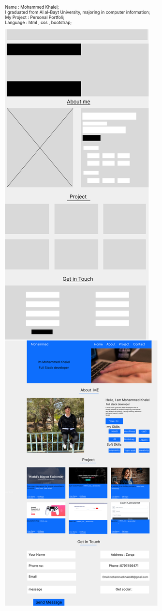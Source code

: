 Name : Mohammed Khalel;<br>
I graduated from Al al-Bayt University, majoring in computer information;<br>
My Project : Personal Portfoli;<br>
Language : html , css , bootstrap; <br>

![wireframe img](./img/Untitled%20(3).png)
![mock up img](./img/Untitled%20(7).png)
